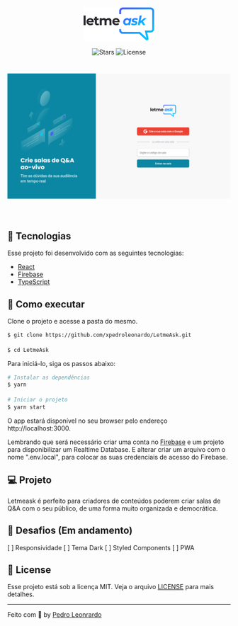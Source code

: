 <p align="center">
  <img alt="Letmeask" src="./src/assets/images/logo.svg" width="160px">
</p>

<p align="center">
  <img src="https://img.shields.io/github/stars/xpedroleonardo/LetmeAsk?label=stars&message=MIT&color=0b87a3&labelColor=000000" alt="Stars">

  <img  src="https://img.shields.io/static/v1?label=license&message=MIT&color=0b87a3&labelColor=000000" alt="License">   
</p>

<h1 align="center">
    <img  style="border-radius: px;" alt="Letmeask" src="./src/assets/images/README.png" />
</h1>

<br>

## 🧪 Tecnologias

Esse projeto foi desenvolvido com as seguintes tecnologias:

- [React](https://reactjs.org)
- [Firebase](https://firebase.google.com/)
- [TypeScript](https://www.typescriptlang.org/)

## 🚀 Como executar

Clone o projeto e acesse a pasta do mesmo.

```bash
$ git clone https://github.com/xpedroleonardo/LetmeAsk.git

$ cd LetmeAsk
```

Para iniciá-lo, siga os passos abaixo:

```bash
# Instalar as dependências
$ yarn

# Iniciar o projeto
$ yarn start
```

O app estará disponível no seu browser pelo endereço http://localhost:3000.

Lembrando que será necessário criar uma conta no [Firebase](https://firebase.google.com/) e um projeto para disponibilizar um Realtime Database.
E alterar criar um arquivo com o nome ".env.local", para colocar as suas credenciais de acesso do Firebase.

## 💻 Projeto

Letmeask é perfeito para criadores de conteúdos poderem criar salas de Q&A com o seu público, de uma forma muito organizada e democrática.

## 📑 Desafios (Em andamento)

[ ] Responsividade
[ ] Tema Dark
[ ] Styled Components
[ ] PWA

## 📝 License

Esse projeto está sob a licença MIT. Veja o arquivo [LICENSE](LICENSE.md) para mais detalhes.

---

Feito com 💜 by [Pedro Leonrardo](https://github.com/xpedroleonardo)
